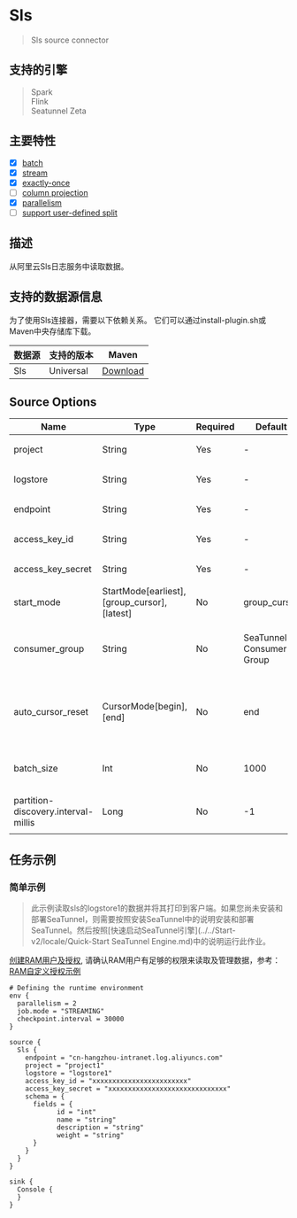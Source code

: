 # Sls

> Sls source connector

## 支持的引擎

> Spark<br/>
> Flink<br/>
> Seatunnel Zeta<br/>

## 主要特性

- [x] [batch](../../concept/connector-v2-features.md)
- [x] [stream](../../concept/connector-v2-features.md)
- [x] [exactly-once](../../concept/connector-v2-features.md)
- [ ] [column projection](../../concept/connector-v2-features.md)
- [x] [parallelism](../../concept/connector-v2-features.md)
- [ ] [support user-defined split](../../concept/connector-v2-features.md)

## 描述

从阿里云Sls日志服务中读取数据。

## 支持的数据源信息

为了使用Sls连接器，需要以下依赖关系。
它们可以通过install-plugin.sh或Maven中央存储库下载。

| 数据源 |   支持的版本   |                                                   Maven                                                   |
|-----|-----------|-----------------------------------------------------------------------------------------------------------|
| Sls | Universal | [Download](https://mvnrepository.com/artifact/org.apache.seatunnel/seatunnel-connectors-v2/connector-sls) |

## Source Options

|                Name                 |                    Type                     | Required |         Default          |                                                            Description                                                             |
|-------------------------------------|---------------------------------------------|----------|--------------------------|------------------------------------------------------------------------------------------------------------------------------------|
| project                             | String                                      | Yes      | -                        | [阿里云 Sls 项目](https://help.aliyun.com/zh/sls/user-guide/manage-a-project?spm=a2c4g.11186623.0.0.6f9755ebyfaYSl)                     |
| logstore                            | String                                      | Yes      | -                        | [阿里云 Sls 日志库](https://help.aliyun.com/zh/sls/user-guide/manage-a-logstore?spm=a2c4g.11186623.0.0.13137c08nfuiBC)                   |
| endpoint                            | String                                      | Yes      | -                        | [阿里云访问服务点](https://help.aliyun.com/zh/sls/developer-reference/api-sls-2020-12-30-endpoint?spm=a2c4g.11186623.0.0.548945a8UyJULa)   |
| access_key_id                       | String                                      | Yes      | -                        | [阿里云访问用户ID](https://help.aliyun.com/zh/ram/user-guide/create-an-accesskey-pair?spm=a2c4g.11186623.0.0.4a6e4e554CKhSc#task-2245479) |
| access_key_secret                   | String                                      | Yes      | -                        | [阿里云访问用户密码](https://help.aliyun.com/zh/ram/user-guide/create-an-accesskey-pair?spm=a2c4g.11186623.0.0.4a6e4e554CKhSc#task-2245479) |
| start_mode                          | StartMode[earliest],[group_cursor],[latest] | No       | group_cursor             | 消费者的初始消费模式                                                                                                                         |
| consumer_group                      | String                                      | No       | SeaTunnel-Consumer-Group | Sls消费者组id，用于区分不同的消费者组                                                                                                              |
| auto_cursor_reset                   | CursorMode[begin],[end]                     | No       | end                      | 当消费者组中没有记录读取游标时，初始化读取游标                                                                                                            |
| batch_size                          | Int                                         | No       | 1000                     | 每次从SLS中读取的数据量                                                                                                                      |
| partition-discovery.interval-millis | Long                                        | No       | -1                       | 动态发现主题和分区的间隔                                                                                                                       |

## 任务示例

### 简单示例

> 此示例读取sls的logstore1的数据并将其打印到客户端。如果您尚未安装和部署SeaTunnel，则需要按照安装SeaTunnel中的说明安装和部署SeaTunnel。然后按照[快速启动SeaTunnel引擎](../../Start-v2/locale/Quick-Start SeaTunnel Engine.md)中的说明运行此作业。

[创建RAM用户及授权](https://help.aliyun.com/zh/sls/create-a-ram-user-and-authorize-the-ram-user-to-access-log-service?spm=a2c4g.11186623.0.i4), 请确认RAM用户有足够的权限来读取及管理数据，参考：[RAM自定义授权示例](https://help.aliyun.com/zh/sls/use-custom-policies-to-grant-permissions-to-a-ram-user?spm=a2c4g.11186623.0.0.4a6e4e554CKhSc#reference-s3z-m1l-z2b)

```hocon
# Defining the runtime environment
env {
  parallelism = 2
  job.mode = "STREAMING"
  checkpoint.interval = 30000
}

source {
  Sls {
    endpoint = "cn-hangzhou-intranet.log.aliyuncs.com"
    project = "project1"
    logstore = "logstore1"
    access_key_id = "xxxxxxxxxxxxxxxxxxxxxxxx"
    access_key_secret = "xxxxxxxxxxxxxxxxxxxxxxxxxxxxxx"
    schema = {
      fields = {
            id = "int"
            name = "string"
            description = "string"
            weight = "string"
      }
    }
  }
}

sink {
  Console {
  }
}
```

